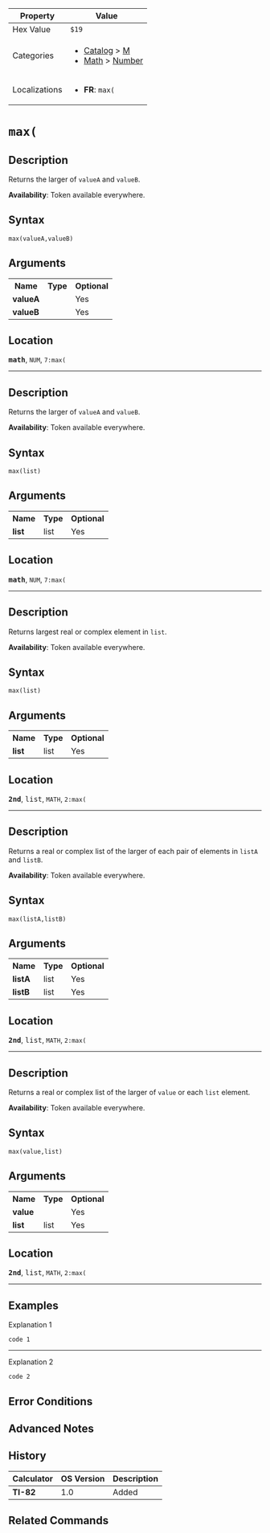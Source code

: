| Property      | Value |
|---------------|-------|
| Hex Value     | `$19`|
| Categories    | <ul><li>[Catalog](<../categories/Catalog.md>) > [M](<../categories/Catalog.md#M>)</li><li>[Math](<../categories/Math.md>) > [Number](<../categories/Math.md#Number>)</li></ul> |
| Localizations | <ul><li><b>FR</b>: `max(`</li></ul> |

# `max(`

## Description
Returns the larger of `valueA` and `valueB`.


<b>Availability</b>: Token available everywhere.

## Syntax
`max(valueA,valueB)`

## Arguments
<table>
<tr><th>Name</th><th>Type</th><th>Optional</th></tr>

<tr><td><b>valueA</b></td><td></td><td>Yes</td></tr>

<tr><td><b>valueB</b></td><td></td><td>Yes</td></tr>

</table>

## Location
<tt><kbd><b>math</b></kbd></tt>, `NUM`, `7:max(`
<hr>

## Description
Returns the larger of `valueA` and `valueB`.


<b>Availability</b>: Token available everywhere.

## Syntax
`max(list)`

## Arguments
<table>
<tr><th>Name</th><th>Type</th><th>Optional</th></tr>

<tr><td><b>list</b></td><td>list</td><td>Yes</td></tr>

</table>

## Location
<tt><kbd><b>math</b></kbd></tt>, `NUM`, `7:max(`
<hr>

## Description
Returns largest real or complex element in `list`.


<b>Availability</b>: Token available everywhere.

## Syntax
`max(list)`

## Arguments
<table>
<tr><th>Name</th><th>Type</th><th>Optional</th></tr>

<tr><td><b>list</b></td><td>list</td><td>Yes</td></tr>

</table>

## Location
<tt><kbd><b>2nd</b></kbd></tt>, <kbd>list</kbd>, `MATH`, `2:max(`
<hr>

## Description
Returns a real or complex list of the larger of each pair of elements in `listA` and `listB`.


<b>Availability</b>: Token available everywhere.

## Syntax
`max(listA,listB)`

## Arguments
<table>
<tr><th>Name</th><th>Type</th><th>Optional</th></tr>

<tr><td><b>listA</b></td><td>list</td><td>Yes</td></tr>

<tr><td><b>listB</b></td><td>list</td><td>Yes</td></tr>

</table>

## Location
<tt><kbd><b>2nd</b></kbd></tt>, <kbd>list</kbd>, `MATH`, `2:max(`
<hr>

## Description
Returns a real or complex list of the larger of `value` or each `list` element.


<b>Availability</b>: Token available everywhere.

## Syntax
`max(value,list)`

## Arguments
<table>
<tr><th>Name</th><th>Type</th><th>Optional</th></tr>

<tr><td><b>value</b></td><td></td><td>Yes</td></tr>

<tr><td><b>list</b></td><td>list</td><td>Yes</td></tr>

</table>

## Location
<tt><kbd><b>2nd</b></kbd></tt>, <kbd>list</kbd>, `MATH`, `2:max(`
<hr>

## Examples

Explanation 1
```ti-basic
code 1
```
---
Explanation 2
```ti-basic
code 2
```

## Error Conditions


## Advanced Notes


## History
| Calculator | OS Version | Description |
|------------|------------|-------------|
| <b>TI-82</b> | 1.0 | Added |

## Related Commands

